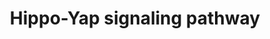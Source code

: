 ---
annotations:
- id: PW:0001515
  parent: signaling pathway
  type: Pathway Ontology
  value: Hippo signaling pathway
authors:
- Mkutmon
description: This is an overview of the Hippo-Yap signaling pathway. YAP and TAZ are
  phosphorylated and held in cytoplasm when the Hippo-YAP pathway is at the "ON" status.
  Unphosphorylated YAP and TAZ accumulate in the nucleus with TEAD when the Hippo-Yap
  pathway is at the "OFF" status.
last-edited: 2019-02-21
ndex: a5b84373-8b6b-11eb-9e72-0ac135e8bacf
organisms:
- Homo sapiens
redirect_from:
- /index.php/Pathway:WP4537
- /instance/WP4537
- /instance/WP4537_rr103300
revision: r103300
schema-jsonld:
- '@context': https://schema.org/
  '@id': https://wikipathways.github.io/pathways/WP4537.html
  '@type': Dataset
  creator:
    '@type': Organization
    name: WikiPathways
  description: This is an overview of the Hippo-Yap signaling pathway. YAP and TAZ
    are phosphorylated and held in cytoplasm when the Hippo-YAP pathway is at the
    "ON" status. Unphosphorylated YAP and TAZ accumulate in the nucleus with TEAD
    when the Hippo-Yap pathway is at the "OFF" status.
  keywords:
  - CXCL10
  - LATS1
  - LATS2
  - MAP4K1
  - MAP4K2
  - MAP4K3
  - MAP4K4
  - MINK1
  - MST1
  - NDRG1
  - NF2
  - RASSF1
  - SAV1
  - STK3
  - STK38L
  - TAZ
  - TEAD1
  - TEAD2
  - TEAD3
  - TEAD4
  - TNIK
  - YWHAQ
  - YY1AP1
  license: CC0
  name: Hippo-Yap signaling pathway
seo: CreativeWork
title: Hippo-Yap signaling pathway
wpid: WP4537
---